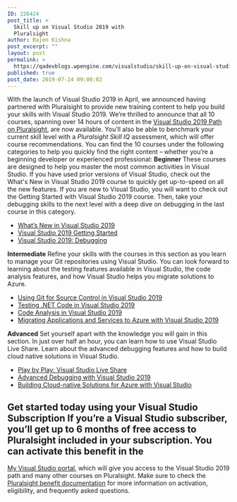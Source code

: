 ```yaml
---
ID: 226424
post_title: >
  Skill up on Visual Studio 2019 with
  Pluralsight
author: Rajen Kishna
post_excerpt: ""
layout: post
permalink: >
  https://qadevblogs.wpengine.com/visualstudio/skill-up-on-visual-studio-2019-with-pluralsight/
published: true
post_date: 2019-07-24 09:00:02
---
```

With the launch of Visual Studio 2019 in April, we announced having partnered with Pluralsight to provide new training content to help you build your skills with Visual Studio 2019. We’re thrilled to announce that all 10 courses, spanning over 14 hours of content in the [Visual Studio 2019 Path on Pluralsight][1], are now available. You’ll also be able to benchmark your current skill level with a *Pluralsight Skill IQ* assessment, which will offer course recommendations. You can find the 10 courses under the following categories to help you quickly find the right content – whether you’re a beginning developer or experienced professional: **Beginner** These courses are designed to help you master the most common activities in Visual Studio. If you have used prior versions of Visual Studio, check out the What's New in Visual Studio 2019 course to quickly get up-to-speed on all the new features. If you are new to Visual Studio, you will want to check out the Getting Started with Visual Studio 2019 course. Then, take your debugging skills to the next level with a deep dive on debugging in the last course in this category. 
*   [What’s New in Visual Studio 2019][2]
*   [Visual Studio 2019 Getting Started][3]
*   [Visual Studio 2019: Debugging][4]

**Intermediate** Refine your skills with the courses in this section as you learn to manage your Git repositories using Visual Studio. You can look forward to learning about the testing features available in Visual Studio, the code analysis features, and how Visual Studio helps you migrate solutions to Azure. 
*   [Using Git for Source Control in Visual Studio 2019][5]
*   [Testing .NET Code in Visual Studio 2019][6]
*   [Code Analysis in Visual Studio 2019][7]
*   [Migrating Applications and Services to Azure with Visual Studio 2019][8]

**Advanced** Set yourself apart with the knowledge you will gain in this section. In just over half an hour, you can learn how to use Visual Studio Live Share. Learn about the advanced debugging features and how to build cloud native solutions in Visual Studio. 
*   [Play by Play: Visual Studio Live Share][9]
*   [Advanced Debugging with Visual Studio 2019][10]
*   [Building Cloud-native Solutions for Azure with Visual Studio][11]

## Get started today using your Visual Studio Subscription If you’re a Visual Studio subscriber, you’ll get up to 6 months of free access to Pluralsight included in your subscription. You can activate this benefit in the 

[My Visual Studio portal][12], which will give you access to the Visual Studio 2019 path and many other courses on Pluralsight. Make sure to check the [Pluralsight benefit documentation][13] for more information on activation, eligibility, and frequently asked questions.

 [1]: http://go.pluralsight.com/C0064533
 [2]: http://go.pluralsight.com/C0064534
 [3]: http://go.pluralsight.com/C0064535
 [4]: http://go.pluralsight.com/C0064536
 [5]: http://go.pluralsight.com/C0064537
 [6]: http://go.pluralsight.com/C0064538
 [7]: http://go.pluralsight.com/C0064539
 [8]: http://go.pluralsight.com/C0064540
 [9]: http://go.pluralsight.com/C0064541
 [10]: http://go.pluralsight.com/C0064542
 [11]: http://go.pluralsight.com/C0064543
 [12]: https://my.visualstudio.com/
 [13]: https://docs.microsoft.com/en-us/visualstudio/subscriptions/vs-pluralsight